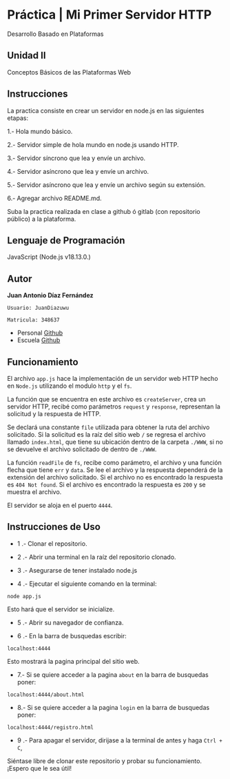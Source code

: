 # Práctica | Mi Primer Servidor HTTP

Desarrollo Basado en Plataformas

## Unidad II

Conceptos Básicos de las Plataformas Web

## Instrucciones

La practica consiste en crear un servidor en node.js en las siguientes etapas:

1.- Hola mundo básico.

2.- Servidor simple de hola mundo en node.js usando HTTP.

3.- Servidor síncrono que lea y envíe un archivo.

4.- Servidor asíncrono que lea y envíe un archivo.

5.- Servidor asíncrono que lea y envíe un archivo según su extensión.

6.- Agregar archivo README.md.

Suba la practica realizada en clase a github ó gitlab (con repositorio público) a la plataforma.

## Lenguaje de Programación 

JavaScript (Node.js v18.13.0.)

## Autor

**Juan Antonio Díaz Fernández**

	Usuario: JuanDiazuwu

	Matricula: 348637

* Personal [Github](https://github.com/Fuan200/) 
* Escuela [Github](https://github.com/JuanDiazuwu)

## Funcionamiento

El archivo `app.js` hace la implementación de un servidor web HTTP hecho en `Node.js` utilizando el modulo `http` y el `fs`.

La función que se encuentra en este archivo es `createServer`, crea un servidor HTTP, recibé como parámetros `request` y `response`, representan la solicitud y la respuesta de HTTP.

Se declará una constante `file` utilizada para obtener la ruta del archivo solicitado. Si la solicitud es la raíz del sitio web `/` se regresa el archivo llamado `index.html`, que tiene su ubicación dentro de la carpeta `./WWW`, si no se devuelve el archivo solicitado de dentro de `./WWW`.

La función `readFile` de `fs`, recibe como parámetro, el archivo y una función flecha que tiene `err` y `data`.
Se lee el archivo y la respuesta dependerá de la extensión del archivo solicitado. Si el archivo no es encontrado la respuesta es `404 Not found`.
Si el archivo es encontrado la respuesta es `200` y se muestra el archivo.

El servidor se aloja en el puerto `4444`.

## Instrucciones de Uso

* 1 .- Clonar el repositorio.

* 2 .- Abrir una terminal en la raíz del repositorio clonado.

* 3 .- Asegurarse de tener instalado node.js

* 4 .- Ejecutar el siguiente comando en la terminal:

```
node app.js
```

Esto hará que el servidor se inicialize.

* 5 .- Abrir su navegador de confianza.

* 6 .- En la barra de busquedas escribir:

```
localhost:4444
```

Esto mostrará la pagina principal del sitio web.

* 7.- Si se quiere acceder a la pagina `about` en la barra de busquedas poner:

```
localhost:4444/about.html
```

* 8.- Si se quiere acceder a la pagina `login` en la barra de busquedas poner:

```
localhost:4444/registro.html
```

* 9 .- Para apagar el servidor, dirijase a la terminal de antes y haga `Ctrl + C`,

Siéntase libre de clonar este repositorio y probar su funcionamiento. ¡Espero que le sea útil!